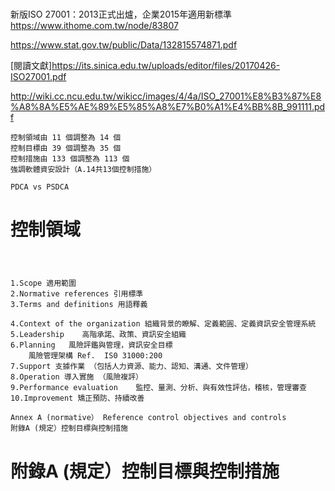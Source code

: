 # 

新版ISO 27001：2013正式出爐，企業2015年適用新標準
https://www.ithome.com.tw/node/83807

https://www.stat.gov.tw/public/Data/132815574871.pdf

[閱讀文獻]https://its.sinica.edu.tw/uploads/editor/files/20170426-ISO27001.pdf

http://wiki.cc.ncu.edu.tw/wikicc/images/4/4a/ISO_27001%E8%B3%87%E8%A8%8A%E5%AE%89%E5%85%A8%E7%B0%A1%E4%BB%8B_991111.pdf
```
控制領域由 11 個調整為 14 個
控制目標由 39 個調整為 35 個
控制措施由 133 個調整為 113 個
強調軟體資安設計（A.14共13個控制措施）

PDCA vs PSDCA
```

# 控制領域
```

```
# 
```
1.Scope 適用範圍
2.Normative references 引用標準
3.Terms and definitions 用語釋義

4.Context of the organization 組織背景的瞭解、定義範圓、定義資訊安全管理系統
5.Leadership    高階承諾、政策、資訊安全組織
6.Planning   風險評鑑與管理，資訊安全目標
    風險管理架構 Ref.  IS0 31000:200
7.Support 支據作業 （包括人力資源、能力、認知、溝通、文件管理）
8.Operation 導入實施 （風險複評）
9.Performance evaluation    監控、量測、分析、與有效性評估，稽核，管理審查
10.Improvement 矯正預防、持續改善

Annex A (normative） Reference control objectives and controls
附錄A (規定）控制目標與控制措施
```

# 附錄A (規定）控制目標與控制措施
```

```
